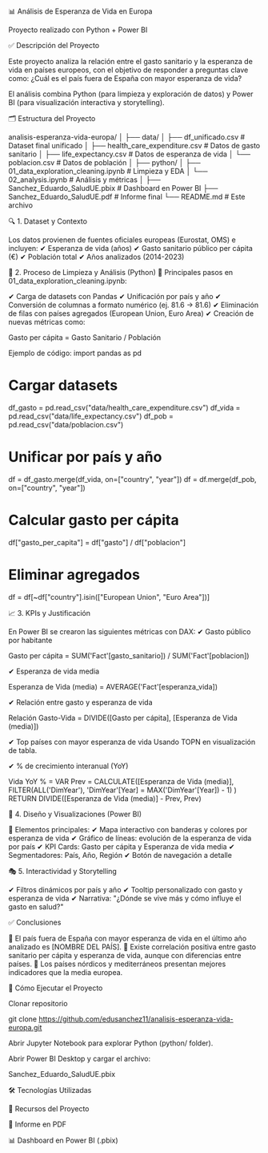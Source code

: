 📊 Análisis de Esperanza de Vida en Europa

Proyecto realizado con Python + Power BI

✅ Descripción del Proyecto

Este proyecto analiza la relación entre el gasto sanitario y la esperanza de vida en países europeos, con el objetivo de responder a preguntas clave como:
¿Cuál es el país fuera de España con mayor esperanza de vida?

El análisis combina Python (para limpieza y exploración de datos) y Power BI (para visualización interactiva y storytelling).

🗂 Estructura del Proyecto

analisis-esperanza-vida-europa/
│
├── data/
│   ├── df_unificado.csv          # Dataset final unificado
│   ├── health_care_expenditure.csv # Datos de gasto sanitario
│   ├── life_expectancy.csv       # Datos de esperanza de vida
│   └── poblacion.csv             # Datos de población
│
├── python/
│   ├── 01_data_exploration_cleaning.ipynb  # Limpieza y EDA
│   └── 02_analysis.ipynb                   # Análisis y métricas
│
├── Sanchez_Eduardo_SaludUE.pbix            # Dashboard en Power BI
├── Sanchez_Eduardo_SaludUE.pdf             # Informe final
└── README.md                               # Este archivo

🔍 1. Dataset y Contexto

Los datos provienen de fuentes oficiales europeas (Eurostat, OMS) e incluyen:
✔ Esperanza de vida (años)
✔ Gasto sanitario público per cápita (€)
✔ Población total
✔ Años analizados (2014-2023)


🧹 2. Proceso de Limpieza y Análisis (Python)
🔑 Principales pasos en 01_data_exploration_cleaning.ipynb:

✔ Carga de datasets con Pandas
✔ Unificación por país y año
✔ Conversión de columnas a formato numérico (ej. 81.6 → 81.6)
✔ Eliminación de filas con países agregados (European Union, Euro Area)
✔ Creación de nuevas métricas como:

Gasto per cápita = Gasto Sanitario / Población

Ejemplo de código:
import pandas as pd

# Cargar datasets
df_gasto = pd.read_csv("data/health_care_expenditure.csv")
df_vida = pd.read_csv("data/life_expectancy.csv")
df_pob = pd.read_csv("data/poblacion.csv")

# Unificar por país y año
df = df_gasto.merge(df_vida, on=["country", "year"])
df = df.merge(df_pob, on=["country", "year"])

# Calcular gasto per cápita
df["gasto_per_capita"] = df["gasto"] / df["poblacion"]

# Eliminar agregados
df = df[~df["country"].isin(["European Union", "Euro Area"])]

📈 3. KPIs y Justificación

En Power BI se crearon las siguientes métricas con DAX:
✔ Gasto público por habitante

Gasto per cápita = SUM('Fact'[gasto_sanitario]) / SUM('Fact'[poblacion])


✔ Esperanza de vida media

Esperanza de Vida (media) = AVERAGE('Fact'[esperanza_vida])


✔ Relación entre gasto y esperanza de vida

Relación Gasto-Vida = DIVIDE([Gasto per cápita], [Esperanza de Vida (media)])


✔ Top países con mayor esperanza de vida
Usando TOPN en visualización de tabla.

✔ % de crecimiento interanual (YoY)

Vida YoY % = 
VAR Prev = CALCULATE([Esperanza de Vida (media)],
    FILTER(ALL('DimYear'), 'DimYear'[Year] = MAX('DimYear'[Year]) - 1)
)
RETURN DIVIDE([Esperanza de Vida (media)] - Prev, Prev)

🎨 4. Diseño y Visualizaciones (Power BI)

📌 Elementos principales:
✔ Mapa interactivo con banderas y colores por esperanza de vida
✔ Gráfico de líneas: evolución de la esperanza de vida por país
✔ KPI Cards: Gasto per cápita y Esperanza de vida media
✔ Segmentadores: País, Año, Región
✔ Botón de navegación a detalle

🎭 5. Interactividad y Storytelling

✔ Filtros dinámicos por país y año
✔ Tooltip personalizado con gasto y esperanza de vida
✔ Narrativa: "¿Dónde se vive más y cómo influye el gasto en salud?"

✅ Conclusiones

📌 El país fuera de España con mayor esperanza de vida en el último año analizado es [NOMBRE DEL PAÍS].
📌 Existe correlación positiva entre gasto sanitario per cápita y esperanza de vida, aunque con diferencias entre países.
📌 Los países nórdicos y mediterráneos presentan mejores indicadores que la media europea.

🚀 Cómo Ejecutar el Proyecto

Clonar repositorio

git clone https://github.com/edusanchez11/analisis-esperanza-vida-europa.git


Abrir Jupyter Notebook para explorar Python (python/ folder).

Abrir Power BI Desktop y cargar el archivo:

Sanchez_Eduardo_SaludUE.pbix

🛠 Tecnologías Utilizadas








📎 Recursos del Proyecto

📄 Informe en PDF

📊 Dashboard en Power BI (.pbix)
